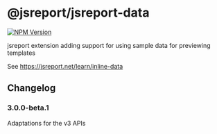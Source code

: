 # @jsreport/jsreport-data
[![NPM Version](http://img.shields.io/npm/v/@jsreport/jsreport-data.svg?style=flat-square)](https://npmjs.com/package/@jsreport/jsreport-data)

jsreport extension adding support for using sample data for previewing templates

See https://jsreport.net/learn/inline-data

## Changelog

### 3.0.0-beta.1

Adaptations for the v3 APIs